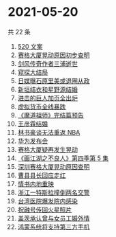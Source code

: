 # 2021-05-20

共 22 条

<!-- BEGIN -->
<!-- 最后更新时间 Thu May 20 2021 17:07:20 GMT+0800 (China Standard Time) -->

1. [520 文案](https://www.zhihu.com/search?q=520文案)
2. [赛格大厦晃动原因初步查明](https://www.zhihu.com/search?q=赛格大厦)
3. [剑风传奇作者三浦逝世](https://www.zhihu.com/search?q=剑风传奇)
4. [窥探大结局](https://www.zhihu.com/search?q=窥探)
5. [日媒曝石原里美或退圈从政](https://www.zhihu.com/search?q=石原里美)
6. [新垣结衣和星野源结婚](https://www.zhihu.com/search?q=新垣结衣结婚)
7. [进击的巨人加页全出炉](https://www.zhihu.com/search?q=进击的巨人)
8. [虚拟货币全线暴跌](https://www.zhihu.com/search?q=币圈崩盘)
9. [《魔道祖师》完结篇预告](https://www.zhihu.com/search?q=魔道祖师)
10. [王彦霖结婚](https://www.zhihu.com/search?q=王彦霖)
11. [林书豪谈无法重返 NBA](https://www.zhihu.com/search?q=林书豪)
12. [华为发布会](https://www.zhihu.com/search?q=华为发布会)
13. [赛格大厦疑再发生晃动](https://www.zhihu.com/search?q=赛格大厦)
14. [《画江湖之不良人》第四季第 5 集](https://www.zhihu.com/search?q=画江湖之不良人第四季)
15. [深圳赛格大厦晃动原因查明](https://www.zhihu.com/search?q=赛格大厦)
16. [曹县县长回应走红](https://www.zhihu.com/search?q=曹县)
17. [情书内地重映](https://www.zhihu.com/search?q=电影情书)
18. [浙江一特斯拉撞倒两名交警](https://www.zhihu.com/search?q=特斯拉)
19. [台湾医院爆发院内感染](https://www.zhihu.com/search?q=台湾疫情)
20. [祝融号传回火星照片](https://www.zhihu.com/search?q=祝融号火星照片)
21. [盖茨承认曾与女员工婚外情](https://www.zhihu.com/search?q=比尔盖茨)
22. [鸿蒙系统将支持第三方手机](https://www.zhihu.com/search?q=鸿蒙系统)

<!-- END -->
